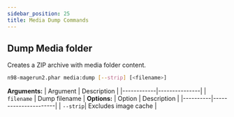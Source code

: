 ```yaml
---
sidebar_position: 25
title: Media Dump Commands
---
```

## Dump Media folder

Creates a ZIP archive with media folder content.

```sh
n98-magerun2.phar media:dump [--strip] [<filename>]
```
**Arguments:**
| Argument   | Description   |
|------------|---------------|
| `filename` | Dump filename |
**Options:**
| Option   | Description          |
|----------|----------------------|
| `--strip`| Excludes image cache |
